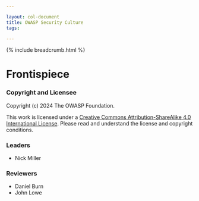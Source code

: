 ```yaml
---

layout: col-document
title: OWASP Security Culture
tags: 

---
```

{% include breadcrumb.html %}
# Frontispiece

### Copyright and Licensee

Copyright (c) 2024 The OWASP Foundation.

This work is licensed under a [Creative Commons Attribution-ShareAlike 4.0 International License](https://creativecommons.org/licenses/by-sa/4.0/). Please read and understand the license and copyright conditions.

### Leaders

- Nick Miller

### Reviewers

- Daniel Burn
- John Lowe